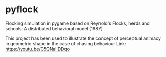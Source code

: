 # pyflock
Flocking simulation in pygame based on Reynold's Flocks, herds and schools: A distributed behavioral model (1987)

This project has been used to illustrate the concept of perceptual animacy in geometric shape in the case of chasing behaviour
Link: https://youtu.be/C5QNalIDDqo